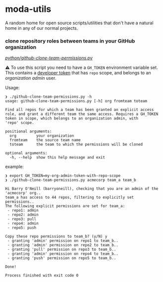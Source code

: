 # moda-utils

A random home for open source scripts/utilities that don't have a natural home in any of our normal projects. 

### clone repository roles between teams in your GitHub organization
[_python/github-clone-team-permissions.py_](python/github-clone-team-permissions.py)

:warning: To use this script you need to have a `GH_TOKEN` environment variable set.  This contains a [developer
token](https://docs.github.com/en/authentication/keeping-your-account-and-data-secure/creating-a-personal-access-token) 
that has `repo` scope, and belongs to an _organization admin_ user.   

Usage:
```
❯ ./github-clone-team-permissions.py -h
usage: github-clone-team-permissions.py [-h] org fromteam toteam

Find all repos for which a team has been granted an explicit access role, and grant a different team the same access. Requires a GH_TOKEN token in scope, which belongs to an organization admin, with
'repo' scope.

positional arguments:
  org         your organization
  fromteam    the source team name
  toteam      the team to which the permissions will be cloned

optional arguments:
  -h, --help  show this help message and exit
```

example:
```
❯ export GH_TOKEN=my-org-admin-token-with-repo-scope
❯ ./github-clone-team-permissions.py acmecorp team_a team_b

Hi Barry O'Neill (barryoneill), checking that you are an admin of the 'acmecorp' org..
team_a has access to 44 repos, filtering to explicitly set permissions..
The following explicit permissions are set for team_a:
 - repo1: admin
 - repo2: admin
 - repo3: pull
 - repo4: admin
 - repo5: push
 
Copy these repo permissions to team_b? (y/N) y
 - granting 'admin' permission on repo1 to team_b..
 - granting 'admin' permission on repo2 to team_b..
 - granting 'pull' permission on repo3 to team_b..
 - granting 'admin' permission on repo4 to team_b..
 - granting 'push' permission on repo5 to team_b..
 
Done!

Process finished with exit code 0  
```



